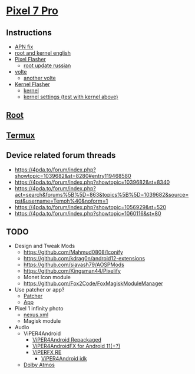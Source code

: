 # [Pixel 7 Pro](../)
## Instructions
- [APN fix](https://4pda.to/forum/index.php?showtopic=1030072&st=11920#entry117115914)
- [root and kernel english](https://forum.xda-developers.com/t/unlock-bootloader-root-pixel-7-pro-cheetah-safetynet.4502805/)
- [Pixel Flasher](https://github.com/badabing2005/PixelFlasher)
    - [root update russian](https://4pda.to/forum/index.php?s=&showtopic=1056929&view=findpost&p=118756051)
- [volte](https://4pda.to/forum/index.php?showtopic=1039682&view=findpost&p=118422509)
    - [another volte](https://github.com/swangjang/Pixel-Redbull-Carrier-Patch)
- [Kernel Flasher](https://github.com/capntrips/KernelFlasher)
    - [kernel](https://forum.xda-developers.com/t/kernel-19-12-2022-android-13-0-0-stable-kirisakura-1-2-1-for-pixel-7-pro-aka-pantah.4509795/)
    - [kernel settings (test with kernel above)](https://forum.xda-developers.com/t/optimise-stock-kernel-scheduler-governor-setting.4544447/)
## [Root](root.md)
## [Termux](termux.md)
## Device related forum threads
- https://4pda.to/forum/index.php?showtopic=1039682&st=8280#entry119468580
- https://4pda.to/forum/index.php?showtopic=1039682&st=8340
- https://4pda.to/forum/index.php?act=search&forums%5B%5D=863&topics%5B%5D=1039682&source=pst&username=Temoh%40&noform=1
- https://4pda.to/forum/index.php?showtopic=1056929&st=520
- https://4pda.to/forum/index.php?showtopic=1060116&st=80
## TODO
- Design and Tweak Mods
    - https://github.com/Mahmud0808/Iconify
    - https://github.com/kdrag0n/android12-extensions
    - https://github.com/siavash79/AOSPMods
    - https://github.com/Kingsman44/Pixelify
    - Monet Icon module
    - https://github.com/Fox2Code/FoxMagiskModuleManager
- Use patcher or app?
    - [Patcher](https://github.com/jacopotediosi/GoogleDialerMod)
    - [App](https://play.google.com/store/apps/details?id=com.catalinagroup.callrecorder)
- Pixel 1 infinity photo
    - [nexus.xml](https://4pda.to/forum/index.php?s=&showtopic=915369&view=findpost&p=112909048)
    - Magisk module
- Audio
    - ViPER4Android
        - [ViPER4Android Repackaged](https://github.com/programminghoch10/ViPER4AndroidRepackaged)
        - [ViPER4AndroidFX for Android 11(+?)](https://4pda.to/forum/index.php?showtopic=405989&st=28900#entry100832014)
        - [ViPERFX RE](https://github.com/AndroidAudioMods/ViPERFX_RE)
            - [ViPER4Android idk](https://github.com/AndroidAudioMods/ViPER4Android)
    - [Dolby Atmos](https://gitlab.com/magisk-module/dolby-atmos-moto-g52-magisk-module)
